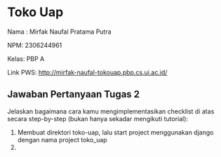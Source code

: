 # Toko Uap
Nama : Mirfak Naufal Pratama Putra

NPM: 2306244961

Kelas: PBP A

Link PWS: http://mirfak-naufal-tokouap.pbp.cs.ui.ac.id/

## Jawaban Pertanyaan Tugas 2
Jelaskan bagaimana cara kamu mengimplementasikan checklist di atas secara step-by-step (bukan hanya sekadar mengikuti tutorial):
1. Membuat direktori toko-uap, lalu start project menggunakan django dengan nama project toko_uap
2. 
